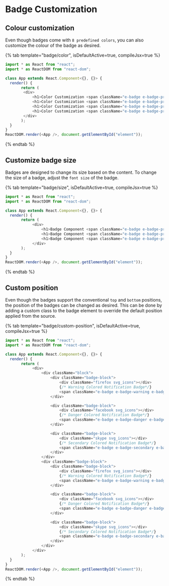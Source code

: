 # Badge Customization

## Colour customization

Even though badges come with `8 predefined colors`, you can also customize the colour of the badge as desired.

{% tab template="badge/color", isDefaultActive=true, compileJsx=true %}

```typescript
import * as React from "react";
import * as ReactDOM from "react-dom";

class App extends React.Component<{}, {}> {
  render() {
       return (
        <div>
            <h1>Color Customization <span className="e-badge e-badge-primary e-badge-pill green">New</span></h1>
            <h1>Color Customization <span className="e-badge e-badge-primary e-badge-pill bue">New</span></h1>
            <h1>Color Customization <span className="e-badge e-badge-primary e-badge-pill purple">New</span></h1>
            <h1>Color Customization <span className="e-badge e-badge-primary e-badge-pill gradient">New</span></h1>
        </div>
       );
  }
}
ReactDOM.render(<App />, document.getElementById("element"));
```

{% endtab %}

## Customize badge size

Badges are designed to change its size based on the content. To change the size of a badge, adjust the
`font size` of the badge.

{% tab template="badge/size", isDefaultActive=true, compileJsx=true %}

```typescript
import * as React from "react";
import * as ReactDOM from "react-dom";

class App extends React.Component<{}, {}> {
  render() {
       return (
            <div>
                <h1>Badge Component <span className="e-badge e-badge-primary size_1">New</span></h1>
                <h1>Badge Component <span className="e-badge e-badge-primary size_2">New</span></h1>
                <h1>Badge Component <span className="e-badge e-badge-primary size_3">New</span></h1>
            </div>
       );
  }
}
ReactDOM.render(<App />, document.getElementById("element"));
```

{% endtab %}

## Custom position

Even though the badges support the conventional `top` and `bottom` positions, the position of the badges
can be changed as desired.
This can be done by adding a custom class to the badge element to override the default position applied from the source.

{% tab template="badge/custom-position", isDefaultActive=true, compileJsx=true %}

```typescript
import * as React from "react";
import * as ReactDOM from "react-dom";

class App extends React.Component<{}, {}> {
  render() {
       return (
            <div>
                <div className="block">
                    <div className="badge-block">
                        <div className="firefox svg_icons"></div>
                        {/* Warning Colored Notification Badge*/}
                        <span className="e-badge e-badge-warning e-badge-notification e-badge-overlap leftTop">99+</span>
                    </div>

                    <div className="badge-block">
                        <div className="facebook svg_icons"></div>
                        {/* Danger Colored Notification Badge*/}
                        <span className="e-badge e-badge-danger e-badge-notification e-badge-overlap leftTop">99+</span>
                    </div>

                    <div className="badge-block">
                        <div className="skype svg_icons"></div>
                        {/* Secondary Colored Notification Badge*/}
                        <span className="e-badge e-badge-secondary e-badge-notification e-badge-overlap leftTop">18</span>
                    </div>
                </div>
                <div className="badge-block">
                    <div className="badge-block">
                        <div className="firefox svg_icons"></div>
                        {/* Warning Colored Notification Badge*/}
                        <span className="e-badge e-badge-warning e-badge-notification e-badge-overlap leftBottom">99+</span>
                    </div>

                    <div className="badge-block">
                        <div className="facebook svg_icons"></div>
                        {/* Danger Colored Notification Badge*/}
                        <span className="e-badge e-badge-danger e-badge-notification e-badge-overlap leftBottom">99+</span>
                    </div>

                    <div className="badge-block">
                        <div className="skype svg_icons"></div>
                        {/* Secondary Colored Notification Badge*/}
                        <span className="e-badge e-badge-secondary e-badge-notification e-badge-overlap leftBottom">18</span>
                    </div>
                </div>
            </div>
       );
  }
}
ReactDOM.render(<App />, document.getElementById("element"));
```

{% endtab %}
